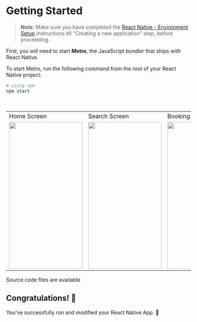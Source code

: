 # Getting Started

>**Note**: Make sure you have completed the [React Native - Environment Setup](https://reactnative.dev/docs/environment-setup) instructions till "Creating a new application" step, before proceeding.

First, you will need to start **Metro**, the JavaScript _bundler_ that ships _with_ React Native.

To start Metro, run the following command from the _root_ of your React Native project:

```bash
# using npm
npm start

```

<div>
  <table>
  <tr>
     <td>Home Screen</td> &nbsp; &nbsp;
     <td>Search Screen</td> &nbsp; &nbsp;
     <td>Booking Screen</td> &nbsp; &nbsp;
  </tr>
  <tr>
    <td><img src="https://github.com/whyyali/taxi-booking/assets/84839139/7ca2a040-29ac-4f95-9ee7-c1df3ba02f09" width=200 height=400></td> &nbsp; &nbsp;
    <td><img src="https://github.com/whyyali/taxi-booking/assets/84839139/6210ea2b-bc50-436c-a5ba-b0b5687d78f6" width=200 height=400></td> &nbsp; &nbsp;
    <td><img src="https://github.com/whyyali/taxi-booking/assets/84839139/9ac01117-6492-44e7-859f-06dd70326202" width=200 height=400></td> &nbsp; &nbsp;
  </tr>
 </table>
</div>


Source code files are available

## Congratulations! :tada:

You've successfully run and modified your React Native App. :partying_face:
